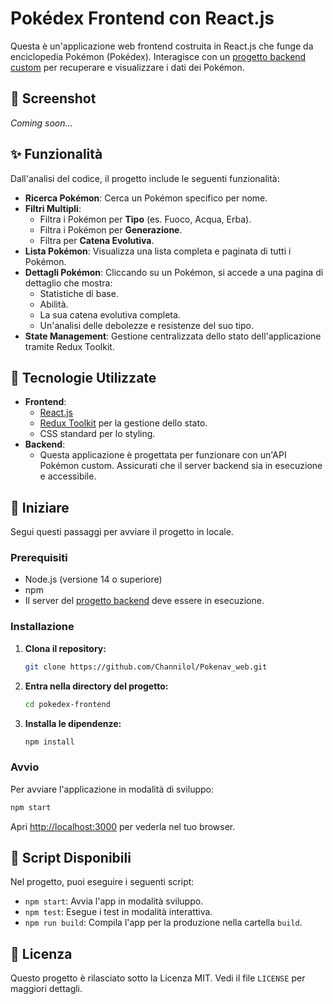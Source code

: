 # Pokédex Frontend con React.js

Questa è un'applicazione web frontend costruita in React.js che funge da enciclopedia Pokémon (Pokédex). Interagisce con un [progetto backend custom](https://github.com/Channilol/PokedexApi_backend) per recuperare e visualizzare i dati dei Pokémon.

## 📸 Screenshot

*Coming soon...*

## ✨ Funzionalità

Dall'analisi del codice, il progetto include le seguenti funzionalità:

-   **Ricerca Pokémon**: Cerca un Pokémon specifico per nome.
-   **Filtri Multipli**:
    -   Filtra i Pokémon per **Tipo** (es. Fuoco, Acqua, Erba).
    -   Filtra i Pokémon per **Generazione**.
    -   Filtra per **Catena Evolutiva**.
-   **Lista Pokémon**: Visualizza una lista completa e paginata di tutti i Pokémon.
-   **Dettagli Pokémon**: Cliccando su un Pokémon, si accede a una pagina di dettaglio che mostra:
    -   Statistiche di base.
    -   Abilità.
    -   La sua catena evolutiva completa.
    -   Un'analisi delle debolezze e resistenze del suo tipo.
-   **State Management**: Gestione centralizzata dello stato dell'applicazione tramite Redux Toolkit.

## 🚀 Tecnologie Utilizzate

-   **Frontend**:
    -   [React.js](https://reactjs.org/)
    -   [Redux Toolkit](https://redux-toolkit.js.org/) per la gestione dello stato.
    -   CSS standard per lo styling.
-   **Backend**:
    -   Questa applicazione è progettata per funzionare con un'API Pokémon custom. Assicurati che il server backend sia in esecuzione e accessibile.

## 🏁 Iniziare

Segui questi passaggi per avviare il progetto in locale.

### Prerequisiti

-   Node.js (versione 14 o superiore)
-   npm
-   Il server del [progetto backend](https://github.com/Channilol/PokedexApi_backend) deve essere in esecuzione.

### Installazione

1.  **Clona il repository:**
    ```sh
    git clone https://github.com/Channilol/Pokenav_web.git
    ```
2.  **Entra nella directory del progetto:**
    ```sh
    cd pokedex-frontend
    ```
3.  **Installa le dipendenze:**
    ```sh
    npm install
    ```

### Avvio

Per avviare l'applicazione in modalità di sviluppo:

```sh
npm start
```

Apri [http://localhost:3000](http://localhost:3000) per vederla nel tuo browser.

## 📜 Script Disponibili

Nel progetto, puoi eseguire i seguenti script:

-   `npm start`: Avvia l'app in modalità sviluppo.
-   `npm test`: Esegue i test in modalità interattiva.
-   `npm run build`: Compila l'app per la produzione nella cartella `build`.

## 📄 Licenza

Questo progetto è rilasciato sotto la Licenza MIT. Vedi il file `LICENSE` per maggiori dettagli.
